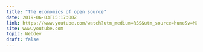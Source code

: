 ```yaml
---
title: "The economics of open source"
date: 2019-06-03T15:17:00Z
link: https://www.youtube.com/watch?utm_medium=RSS&utm_source=hune&v=MO8hZlgK5zc
site: www.youtube.com
topic: Webdev
draft: false
---
```

